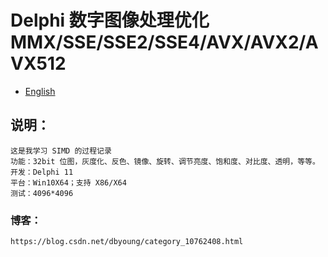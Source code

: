 # Delphi 数字图像处理优化 MMX/SSE/SSE2/SSE4/AVX/AVX2/AVX512

- [English](readme.md)

## 说明：
    这是我学习 SIMD 的过程记录
    功能：32bit 位图，灰度化、反色、镜像、旋转、调节亮度、饱和度、对比度、透明，等等。
    开发：Delphi 11
    平台：Win10X64；支持 X86/X64
    测试：4096*4096

### 博客：
    https://blog.csdn.net/dbyoung/category_10762408.html
